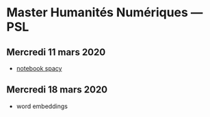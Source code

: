 # Master Humanités Numériques — PSL

## Mercredi 11 mars 2020
* [notebook spacy](hn-enc-tal-20200311.ipynb)


## Mercredi 18 mars 2020
* word embeddings
